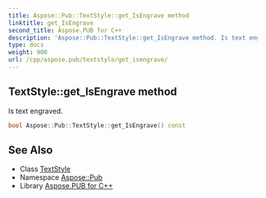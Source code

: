 ```yaml
---
title: Aspose::Pub::TextStyle::get_IsEngrave method
linktitle: get_IsEngrave
second_title: Aspose.PUB for C++
description: 'Aspose::Pub::TextStyle::get_IsEngrave method. Is text engraved in C++.'
type: docs
weight: 900
url: /cpp/aspose.pub/textstyle/get_isengrave/
---
```

## TextStyle::get_IsEngrave method


Is text engraved.

```cpp
bool Aspose::Pub::TextStyle::get_IsEngrave() const
```

## See Also

* Class [TextStyle](../)
* Namespace [Aspose::Pub](../../)
* Library [Aspose.PUB for C++](../../../)
